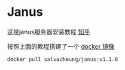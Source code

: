 # Janus

这是janus服务器安装教程 [知乎](https://zhuanlan.zhihu.com/p/101129994?from_voters_page=true)

按照上面的教程搭建了一个 [docker 镜像](https://hub.docker.com/repository/docker/salvacheung/janus)
```
docker pull salvacheung/janus:v1.1.0
```